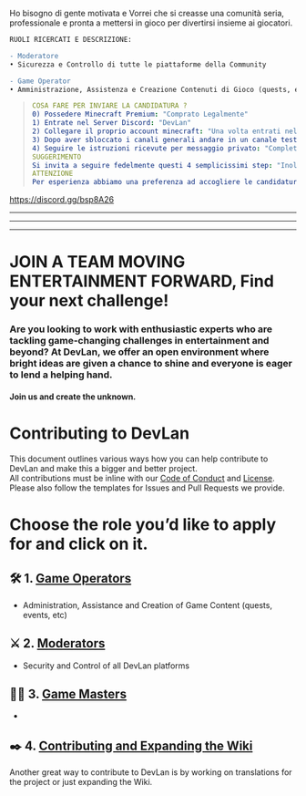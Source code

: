 Ho bisogno di gente motivata e Vorrei che si creasse una comunità seria, professionale e pronta a mettersi in gioco per divertirsi insieme ai giocatori.

```diff
RUOLI RICERCATI E DESCRIZIONE:

- Moderatore
• Sicurezza e Controllo di tutte le piattaforme della Community

- Game Operator
• Amministrazione, Assistenza e Creazione Contenuti di Gioco (quests, eventi, etc)
```
> ```yml
> COSA FARE PER INVIARE LA CANDIDATURA ?
> 0) Possedere Minecraft Premium: "Comprato Legalmente"
> 1) Entrate nel Server Discord: "DevLan"
> 2) Collegare il proprio account minecraft: "Una volta entrati nel server discord, collegate l'account di minecraft "
> 3) Dopo aver sbloccato i canali generali andare in un canale testuale qualsiasi ed eseguire il comando: " %apply "
> 4) Seguire le istruzioni ricevute per messaggio privato: "Completare la domanda, confermare l'invio."
> SUGGERIMENTO
> Si invita a seguire fedelmente questi 4 semplicissimi step: "Inoltre potete tranquillamente rispondere alle domande in Italiano. Candidature inviate diversamente non saranno prese in considerazione."
> ATTENZIONE
> Per esperienza abbiamo una preferenza ad accogliere le candidature da ragazzi maggiori di 16 anni: "Tuttavia accettiamo le candidature da chiunque abbia voglia di tentare e di dimostrare il suo impegno per un progetto comune. Saremo grati di ignorare i limiti di età qualora il candidato rispecchi comunque i termini di professionalismo richiesti."
> ```

https://discord.gg/bsp8A26





---

---

---


# JOIN A TEAM MOVING ENTERTAINMENT FORWARD, Find your next challenge!
###  Are you looking to work with enthusiastic experts who are tackling game-changing challenges in entertainment and beyond? At DevLan, we offer an open environment where bright ideas are given a chance to shine and everyone is eager to lend a helping hand.
#### Join us and create the unknown.

# Contributing to DevLan
This document outlines various ways how you can help contribute to DevLan and make this a bigger and better project.<br>
All contributions must be inline with our [Code of Conduct](https://github.com/DevLan-Support/arvan/blob/main/.github/code_of_conduct.md) and [License](https://github.com/DevLan-Support/arvan/blob/main/LICENSE).<br>
Please also follow the templates for Issues and Pull Requests we provide.

# Choose the role you’d like to apply for and click on it.

## :hammer_and_wrench: 1. [Game Operators](https://github.com/DevLan-Support/arvan/blob/main/pages/jobs/game-operators.md)
- Administration, Assistance and Creation of Game Content (quests, events, etc)

## :crossed_swords: 2. [Moderators](https://github.com/DevLan-Support/arvan/blob/main/pages/jobs/moderators.md)
- Security and Control of all DevLan platforms

## :pencil::memo: 3. [Game Masters](https://github.com/DevLan-Support/arvan/blob/main/pages/jobs/masters.md)
- 

## ✒️ 4. [Contributing and Expanding the Wiki](https://github.com/DevLan-Support/arvan/wiki/Contributing-and-Expanding-the-Wiki)
Another great way to contribute to DevLan is by working on translations for the project or just expanding the Wiki.
